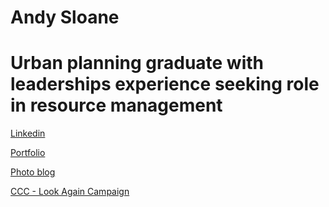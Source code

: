 # Andy Sloane 
# Urban planning graduate with leaderships experience seeking role in resource management

[Linkedin](https://www.linkedin.com/in/andysloane)

[Portfolio](https://readymag.com/u98679279/andysloane/)

[Photo blog](http://andy-in-nz.tumblr.com/)

[CCC - Look Again Campaign](https://www.youtube.com/watch?v=6Mei7Nr9bRs)


